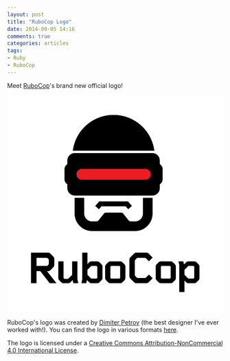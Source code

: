 ```yaml
---
layout: post
title: "RuboCop Logo"
date: 2014-09-05 14:16
comments: true
categories: articles
tags:
- Ruby
- RuboCop
---
```


Meet [RuboCop](https://github.com/bbatsov/rubocop)'s brand new official logo!

![RuboCop Logo](/images/articles/rubocop-logo.png)

RuboCop's logo was created by
[Dimiter Petrov](https://www.chadomoto.com/) (the best designer I've
ever worked with!). You can find the logo in various formats
[here](https://github.com/bbatsov/rubocop/tree/master/logo).

The logo is licensed under a
[Creative Commons Attribution-NonCommercial 4.0 International License](http://creativecommons.org/licenses/by-nc/4.0/deed.en_GB).
